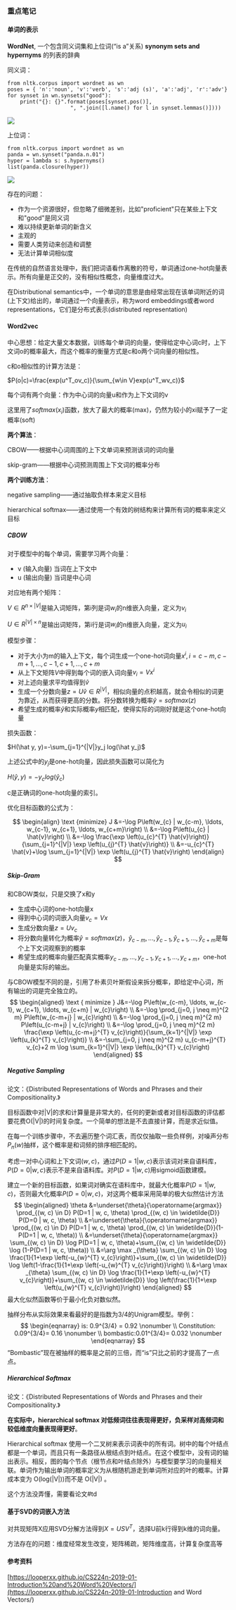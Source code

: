 ### 重点笔记

#### 单词的表示

**WordNet**, 一个包含同义词集和上位词(“is a”关系) **synonym sets and hypernyms** 的列表的辞典

同义词：

```
from nltk.corpus import wordnet as wn
poses = { 'n':'noun', 'v':'verb', 's':'adj (s)', 'a':'adj', 'r':'adv'}
for synset in wn.synsets("good"):
    print("{}: {}".format(poses[synset.pos()],
                    ", ".join([l.name() for l in synset.lemmas()])))
```

![](https://looperxx.github.io/imgs/1560068762906.png)

上位词：

```
from nltk.corpus import wordnet as wn
panda = wn.synset("panda.n.01")
hyper = lambda s: s.hypernyms()
list(panda.closure(hyper))
```

![](https://looperxx.github.io/imgs/1560068729196.png)

存在的问题：

- 作为一个资源很好，但忽略了细微差别，比如"proficient"只在某些上下文和"good"是同义词
- 难以持续更新单词的新含义
- 主观的
- 需要人类劳动来创造和调整
- 无法计算单词相似度



在传统的自然语言处理中，我们把词语看作离散的符号，单词通过one-hot向量表示。所有向量是正交的，没有相似性概念，向量维度过大。

在Distributional semantics中，一个单词的意思是由经常出现在该单词附近的词(上下文)给出的，单词通过一个向量表示，称为word embeddings或者word representations，它们是分布式表示(distributed representation)



#### Word2vec

中心思想：给定大量文本数据，训练每个单词的向量，使得给定中心词c时，上下文词o的概率最大，而这个概率的衡量方式是c和o两个词向量的相似性。

c和o相似性的计算方法是：

$P(o|c)=\frac{exp(u^T_ov_c)}{\sum_{w\in V}exp(u^T_wv_c)}$

每个词有两个向量：作为中心词的向量u和作为上下文词的v

这里用了$softmax(x_i)$函数，放大了最大的概率(max)，仍然为较小的xi赋予了一定概率(soft)

**两个算法**：

CBOW——根据中心词周围的上下文单词来预测该词的词向量

skip-gram——根据中心词预测周围上下文词的概率分布

**两个训练方法**：

negative sampling——通过抽取负样本来定义目标

hierarchical softmax——通过使用一个有效的树结构来计算所有词的概率来定义目标

##### CBOW

对于模型中的每个单词，需要学习两个向量：

- v (输入向量) 当词在上下文中
- u (输出向量) 当词是中心词

对应地有两个矩阵：

$V\in R^{n\times |V|}$是输入词矩阵，第i列是词$w_i$的n维嵌入向量，定义为$v_i$

$U\in R^{|V|\times n}$是输出词矩阵，第i行是词$w_i$的n维嵌入向量，定义为$u_i$

模型步骤：

- 对于大小为m的输入上下文，每个词生成一个one-hot词向量$x^i, i=c-m, c-m+1,...,c-1,c+1,...,c+m$
- 从上下文矩阵$V$中得到每个词的嵌入词向量$v_i=Vx^i$
- 对上述向量求平均值得到$\hat v$
- 生成一个分数向量$z=U\hat v \in R^{|V|}$，相似向量的点积越高，就会令相似的词更为靠近，从而获得更高的分数。将分数转换为概率$\hat y=softmax(z)$
- 希望生成的概率$\hat y$和实际概率$y$相匹配，使得实际的词刚好就是这个one-hot向量

损失函数：

$H(\hat y, y)=-\sum_{j=1}^{|V|}y_j log(\hat y_j)$

上述公式中的$y_j$是one-hot向量，因此损失函数可以简化为

$H(\hat y, y)=-y_c log(\hat y_c)$

c是正确词的one-hot向量的索引。

优化目标函数的公式为：

$$
\begin{align}
\text {minimize} J &=-\log P\left(w_{c} | w_{c-m}, \ldots, w_{c-1}, w_{c+1}, \ldots, w_{c+m}\right) \\
&=-\log P\left(u_{c} | \hat{v}\right) \\
&=-\log \frac{\exp \left(u_{c}^{T} \hat{v}\right)}{\sum_{j=1}^{|V|} \exp \left(u_{j}^{T} \hat{v}\right)} \\
&=-u_{c}^{T} \hat{v}+\log \sum_{j=1}^{|V|} \exp \left(u_{j}^{T} \hat{v}\right)
\end{align}
$$


##### Skip-Gram

和CBOW类似，只是交换了x和y

- 生成中心词的one-hot向量x
- 得到中心词的词嵌入向量$v_c=Vx$
- 生成分数向量$z=Uv_c$
- 将分数向量转化为概率$\hat y=softmax(z)$，$\hat y_{c-m},...,\hat y_{c-1}, \hat y_{c+1},...,\hat y_{c+m}$是每个上下文词观察到的概率
- 希望生成的概率向量匹配真实概率$y_{c-m},...,y_{c-1},y_{c+1},...,y_{c+m}$，one-hot向量是实际的输出。

与CBOW模型不同的是，引用了朴素贝叶斯假设来拆分概率，即给定中心词，所有输出的词是完全独立的。
$$
\begin{aligned} 
\text { minimize } J&=-\log P\left(w_{c-m}, \ldots, w_{c-1}, w_{c+1}, \ldots, w_{c+m} | w_{c}\right) \\
&=-\log \prod_{j=0, j \neq m}^{2 m} P\left(w_{c-m+j} | w_{c}\right) \\ 
&=-\log \prod_{j=0, j \neq m}^{2 m} P\left(u_{c-m+j} | v_{c}\right) \\ 
&=-\log \prod_{j=0, j \neq m}^{2 m} \frac{\exp \left(u_{c-m+j}^{T} v_{c}\right)}{\sum_{k=1}^{|V|} \exp \left(u_{k}^{T} v_{c}\right)} \\ 
&=-\sum_{j=0, j \neq m}^{2 m} u_{c-m+j}^{T} v_{c}+2 m \log \sum_{k=1}^{|V|} \exp \left(u_{k}^{T} v_{c}\right) 
\end{aligned}
$$

##### Negative Sampling

论文：《Distributed Representations of Words and Phrases and their Compositionality.》

目标函数中对|V|的求和计算量是非常大的，任何的更新或者对目标函数的评估都要花费O(|V|)的时间复杂度。一个简单的想法是不去直接计算，而是求近似值。

在每一个训练步骤中，不去遍历整个词汇表，而仅仅抽取一些负样例，对噪声分布$P_n(w)$抽样，这个概率是和词频的排序相匹配的。

考虑一对中心词和上下文词$(w,c)$，通过$P(D=1|w,c)$表示该词对来自语料库，$P(D=0|w,c)$表示不是来自语料库。对$P(D=1|w,c)$用sigmoid函数建模。

建立一个新的目标函数，如果词对确实在语料库中，就最大化概率$P(D=1|w,c)$，否则最大化概率$P(D=0|w,c)$，对这两个概率采用简单的极大似然估计方法
$$
\begin{aligned} \theta &=\underset{\theta}{\operatorname{argmax}} \prod_{(w, c) \in D} P(D=1 | w, c, \theta) \prod_{(w, c) \in \widetilde{D}} P(D=0 | w, c, \theta) \\ 
&=\underset{\theta}{\operatorname{argmax}} \prod_{(w, c) \in D} P(D=1 | w, c, \theta) \prod_{(w, c) \in \widetilde{D}}(1-P(D=1 | w, c, \theta)) \\ 
&=\underset{\theta}{\operatorname{argmax}} \sum_{(w, c) \in D} \log P(D=1 | w, c, \theta)+\sum_{(w, c) \in \widetilde{D}} \log (1-P(D=1 | w, c, \theta)) \\ 
&=\arg \max _{\theta} \sum_{(w, c) \in D} \log \frac{1}{1+\exp \left(-u_{w}^{T} v_{c}\right)}+\sum_{(w, c) \in \widetilde{D}} \log \left(1-\frac{1}{1+\exp \left(-u_{w}^{T} v_{c}\right)}\right) \\ 
&=\arg \max _{\theta} \sum_{(w, c) \in D} \log \frac{1}{1+\exp \left(-u_{w}^{T} v_{c}\right)}+\sum_{(w, c) \in \widetilde{D}} \log \left(\frac{1}{1+\exp \left(u_{w}^{T} v_{c}\right)}\right) 
\end{aligned}
$$
最大化似然函数等价于最小化负对数似然。

抽样分布从实际效果来看最好的是指数为3/4的Unigram模型。举例：
$$
\begin{eqnarray}  is: 0.9^{3/4} = 0.92 \nonumber \\ Constitution: 0.09^{3/4}= 0.16 \nonumber \\ bombastic:0.01^{3/4}= 0.032 \nonumber \end{eqnarray}
$$
“Bombastic”现在被抽样的概率是之前的三倍，而“is”只比之前的才提高了一点点。

##### Hierarchical Softmax

论文：《Distributed Representations of Words and Phrases and their Compositionality.》

**在实际中，hierarchical softmax 对低频词往往表现得更好，负采样对高频词和较低维度向量表现得更好**。

Hierarchical softmax 使用一个二叉树来表示词表中的所有词。树中的每个叶结点都是一个单词，而且只有一条路径从根结点到叶结点。在这个模型中，没有词的输出表示。相反，图的每个节点（根节点和叶结点除外）与模型要学习的向量相关联。单词作为输出单词的概率定义为从根随机游走到单词所对应的叶的概率。计算成本变为 O(log(|V|))而不是 O(|V|) 。

这个方法没弄懂，需要看论文#td



#### 基于SVD的词嵌入方法

对共现矩阵X应用SVD分解方法得到$X=USV^T$，选择U前k行得到k维的词向量。

方法存在的问题：维度经常发生改变，矩阵稀疏，矩阵维度高，计算复杂度高等



#### 参考资料

[https://looperxx.github.io/CS224n-2019-01-Introduction%20and%20Word%20Vectors/](https://looperxx.github.io/CS224n-2019-01-Introduction and Word Vectors/)





